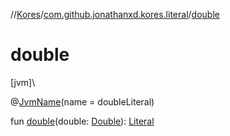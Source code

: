 //[Kores](../../index.md)/[com.github.jonathanxd.kores.literal](index.md)/[double](double.md)

# double

[jvm]\

@[JvmName](https://kotlinlang.org/api/latest/jvm/stdlib/kotlin.jvm/-jvm-name/index.html)(name = doubleLiteral)

fun [double](double.md)(double: [Double](https://kotlinlang.org/api/latest/jvm/stdlib/kotlin/-double/index.html)): [Literal](-literal/index.md)
